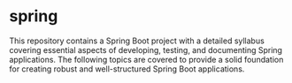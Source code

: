 # spring
This repository contains a Spring Boot project with a detailed syllabus covering essential aspects of developing, testing, and documenting Spring applications. The following topics are covered to provide a solid foundation for creating robust and well-structured Spring Boot applications.
